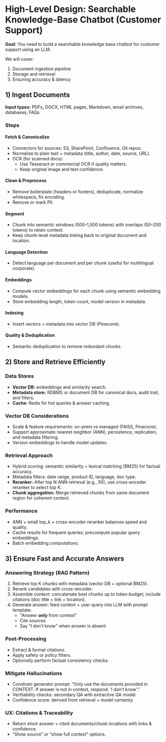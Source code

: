 # High-Level Design: Searchable Knowledge-Base Chatbot (Customer Support)

**Goal:**
You need to build a searchable knowledge base chatbot for customer support using an LLM.

We will cover:

1. Document ingestion pipeline
2. Storage and retrieval
3. Ensuring accuracy & latency


## 1) Ingest Documents

**Input types:**
PDFs, DOCX, HTML pages, Markdown, email archives, databases, FAQs.

### Steps

#### Fetch & Canonicalize
- Connectors for sources: S3, SharePoint, Confluence, Git repos.
- Normalize to plain text + metadata (title, author, date, source, URL).
- OCR (for scanned docs):
  - Use Tesseract or commercial OCR if quality matters.
  - Keep original image and text confidence.

#### Clean & Preprocess
- Remove boilerplate (headers or footers), deduplicate, normalize whitespace, fix encoding.
- Remove or mark PII.

#### Segment
- Chunk into semantic windows (500–1,500 tokens) with overlaps (50–200 tokens) to retain context.
- Keep chunk-level metadata linking back to original document and location.

#### Language Detection
- Detect language per document and per chunk (useful for multilingual corporate).

#### Embeddings
- Compute vector embeddings for each chunk using semantic embedding models.
- Store embedding length, token count, model version in metadata.

#### Indexing
- Insert vectors + metadata into vector DB (Pinecone).

#### Quality & Deduplication
- Semantic deduplication to remove redundant chunks.


## 2) Store and Retrieve Efficiently

### Data Stores
- **Vector DB:** embeddings and similarity search.
- **Metadata store:** RDBMS or document DB for canonical docs, audit trail, and filters.
- **Cache:** Redis for hot queries & answer caching.

### Vector DB Considerations
- Scale & feature requirements: on-prem vs managed (FAISS, Pinecone).
- Support approximate nearest neighbor (ANN), persistence, replication, and metadata filtering.
- Version embeddings to handle model updates.

### Retrieval Approach
- Hybrid scoring: semantic similarity + lexical matching (BM25) for factual accuracy.
- Metadata filters: date range, product ID, language, doc type.
- **Reranker:** After top N ANN retrieval (e.g., 50), use cross-encoder reranker to select top K.
- **Chunk aggregation:** Merge retrieved chunks from same document region for coherent context.

### Performance
- ANN + small top_k + cross-encoder reranker balances speed and quality.
- Cache results for frequent queries; precompute popular query embeddings.
- Batch embedding computations.


## 3) Ensure Fast and Accurate Answers

### Answering Strategy (RAG Pattern)
1. Retrieve top K chunks with metadata (vector DB + optional BM25).
2. Rerank candidates with cross-encoder.
3. Assemble context: concatenate best chunks up to token budget; include citations (doc title + link + location).
4. Generate answer: feed context + user query into LLM with prompt template:
   - "Answer **only** from context"
   - Cite sources
   - Say “I don’t know” when answer is absent

### Post-Processing
- Extract & format citations.
- Apply safety or policy filters.
- Optionally perform factual consistency checks.

### Mitigate Hallucinations
- Constrain generator prompt: “Only use the documents provided in CONTEXT. If answer is not in context, respond: ‘I don’t know’.”
- Verifiability checks: secondary QA with extractive QA model.
- Confidence score: derived from retrieval + model certainty.

### UX: Citations & Traceability
- Return short answer + cited documents/chunk locations with links & confidence.
- “Show source” or “show full context” options.